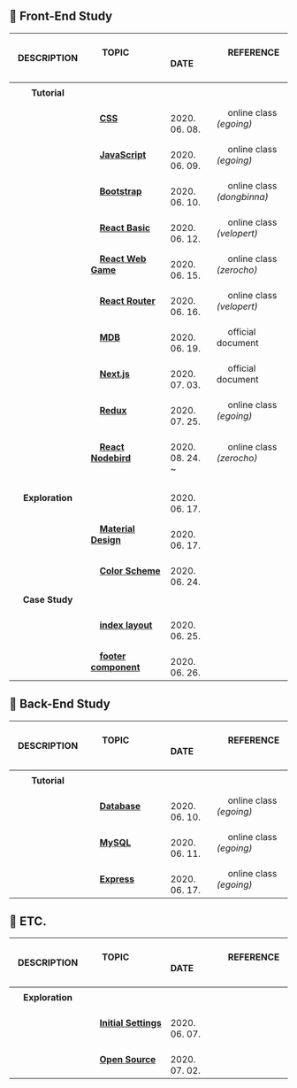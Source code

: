 ## :runner: Front-End Study

| 　　 DESCRIPTION 　 　 | 　 TOPIC 　　 　 　　　　　　 　　                                               | 　 　　 DATE 　 　 　 | 　 REFERENCE 　　　 　　　　  |
| :--------------------: | :------------------------------------------------------------------------------- | :-------------------- | :---------------------------- |
|                        |                                                                                  |                       |                               |
|      **Tutorial**      |                                                                                  |                       |                               |
|                        | 　[**CSS**](./1_self_study_frontend/tutorial__css.md)                            | 　　 2020. 06. 08.    | 　 online class _(egoing)_    |
|                        | 　[**JavaScript**](./1_self_study_frontend/tutorial__javascript.md)              | 　　 2020. 06. 09.    | 　 online class _(egoing)_    |
|                        | 　[**Bootstrap**](./1_self_study_frontend/tutorial__bootstrap.md)                | 　　 2020. 06. 10.    | 　 online class _(dongbinna)_ |
|                        | 　[**React Basic**](./1_self_study_frontend/tutorial__react_velopert.md)         | 　　 2020. 06. 12.    | 　 online class _(velopert)_  |
|                        | 　[**React Web Game**](./1_self_study_frontend/tutorial__react_webgame.md)       | 　　 2020. 06. 15.    | 　 online class _(zerocho)_   |
|                        | 　[**React Router**](./1_self_study_frontend/tutorial__react_router.md)          | 　　 2020. 06. 16.    | 　 online class _(velopert)_  |
|                        | 　[**MDB**](./1_self_study_frontend/tutorial__mdb_react.md)                      | 　　 2020. 06. 19.    | 　 official document          |
|                        | 　[**Next.js**](./1_self_study_frontend/tutorial__nextjs_bootstrap.md)           | 　　 2020. 07. 03.    | 　 official document          |
|                        | 　[**Redux**](./1_self_study_frontend/tutorial__redux.md)                        | 　　 2020. 07. 25.    | 　 online class _(egoing)_    |
|                        | 　[**React Nodebird**](./1_self_study_frontend/tutorial__react_nodebird.md)      | 　　 2020. 08. 24. ~  | 　 online class _(zerocho)_   |
|                        |                                                                                  |                       |                               |
|    **Exploration**     |                                                                                  | 　　 2020. 06. 17.    |                               |
|                        | 　[**Material Design**](./1_self_study_frontend/exploration__material_design.md) | 　　 2020. 06. 17.    |                               |
|                        | 　[**Color Scheme**](./1_self_study_frontend/exploration__color_scheme.md)       | 　　 2020. 06. 24.    |                               |
|                        |                                                                                  |                       |                               |
|     **Case Study**     |                                                                                  |                       |                               |
|                        | 　[**index layout**](./1_self_study_frontend/casestudy__index.md)                | 　　 2020. 06. 25.    |                               |
|                        | 　[**footer component**](./1_self_study_frontend/casestudy__footer.md)           | 　　 2020. 06. 26.    |                               |

## :runner: Back-End Study

| 　　 DESCRIPTION 　 　 | 　 TOPIC 　　 　 　　　　　　 　　                             | 　 　　 DATE 　 　 　 | 　 REFERENCE 　　　 　　　　 |
| :--------------------: | :------------------------------------------------------------- | :-------------------- | :--------------------------- |
|                        |                                                                |                       |                              |
|      **Tutorial**      |                                                                |                       |                              |
|                        | 　[**Database**](./2_self_study_backend/tutorial__database.md) | 　　 2020. 06. 10.    | 　 online class _(egoing)_   |
|                        | 　[**MySQL**](./2_self_study_backend/tutorial__mysql.md)       | 　　 2020. 06. 11.    | 　 online class _(egoing)_   |
|                        | 　[**Express**](./2_self_study_backend/tutorial__express.md)   | 　　 2020. 06. 17.    | 　 online class _(egoing)_   |

## :runner: ETC.

| 　　 DESCRIPTION 　 　 | 　 TOPIC 　　 　 　　　　　　 　　                                                | 　 　　 DATE 　 　 　 | 　 REFERENCE 　　　 　　　　 |
| :--------------------: | :-------------------------------------------------------------------------------- | :-------------------- | :--------------------------- |
|                        |                                                                                   |                       |                              |
|    **Exploration**     |                                                                                   |                       |                              |
|                        | 　[**Initial Settings**](./1_self_study_frontend/exploration__initial_setting.md) | 　　 2020. 06. 07.    |                              |
|                        | 　[**Open Source**](./1_self_study_frontend/exploration__open_source.md)          | 　　 2020. 07. 02.    |                              |
